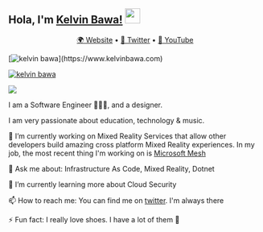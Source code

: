 ## Hola, I'm [Kelvin Bawa!](https://kelvinbawa.com) <img src="https://raw.githubusercontent.com/MartinHeinz/MartinHeinz/master/wave.gif" width="30px">

<p align="center">
  <a href="https://kelvinbawa.com">🌍 Website</a> • 
  <a href="https://twitter.com/kelvinbawa">📱 Twitter</a> • 
  <a href="https://youtube.com/c/kelvinbawa">📼 YouTube</a>
</p>

[![kelvin bawa]([https://cdn.dribbble.com/users/263906/screenshots/3006478/media/3067035b05eb13ca57d697c63606e465.png](https://media-exp1.licdn.com/dms/image/C4D16AQGbu9IZrZdIag/profile-displaybackgroundimage-shrink_350_1400/0/1654913005722?e=1660176000&v=beta&t=xMG8NGKYRP_3oUQ9MJ_c83gHaRAvGPY5uwGx12O1OsQ))](https://www.kelvinbawa.com)

[![kelvin bawa](https://github-readme-stats.vercel.app/api?username=kelvinbawa&&show_icons=true&title_color=ffffff&icon_color=bb2acf&text_color=daf7dc&bg_color=151515)](https://www.kelvinbawa.com)

<a href="https://github.com/kelvinbawa">
  <img align="center" src="[https://github-readme-stats.vercel.app/api/top-langs/?username=kelvinbawa&theme=light&hide_langs_below=1](https://media-exp1.licdn.com/dms/image/C4D16AQGbu9IZrZdIag/profile-displaybackgroundimage-shrink_350_1400/0/1654913005722?e=1660176000&v=beta&t=xMG8NGKYRP_3oUQ9MJ_c83gHaRAvGPY5uwGx12O1OsQ)" />
</a>


I am a Software Engineer 👩🏽‍💻, and a designer.

I am very passionate about education, technology & music.


🔭 I’m currently working on Mixed Reality Services that allow other developers build amazing cross platform Mixed Reality experiences. In my job, the most recent thing I'm working on is [Microsoft Mesh](https://www.microsoft.com/en-us/mesh)

💬 Ask me about: Infrastructure As Code, Mixed Reality, Dotnet

🌱 I’m currently learning more about Cloud Security

📫 How to reach me: You can find me on [twitter](https://twitter.com/AdoraNwodo). I'm always there

⚡ Fun fact: I really love shoes. I have a lot of them 👠

<!--
**AdoraNwodo/AdoraNwodo** is a ✨ _special_ ✨ repository because its `README.md` (this file) appears on your GitHub profile.

Here are some ideas to get you started:

- 🔭 I’m currently working on ...
- 🌱 I’m currently learning ...
- 👯 I’m looking to collaborate on ...
- 🤔 I’m looking for help with ...
- 💬 Ask me about ...
- 📫 How to reach me: ...
- 😄 Pronouns: ...
- ⚡ Fun fact: ...
-->
